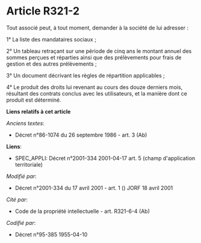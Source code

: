 # Article R321-2

Tout associé peut, à tout moment, demander à la société de lui adresser :

1° La liste des mandataires sociaux ;

2° Un tableau retraçant sur une période de cinq ans le montant annuel des sommes perçues et réparties ainsi que des
prélèvements pour frais de gestion et des autres prélèvements ;

3° Un document décrivant les règles de répartition applicables ;

4° Le produit des droits lui revenant au cours des douze derniers mois, résultant des contrats conclus avec les utilisateurs,
et la manière dont ce produit est déterminé.

**Liens relatifs à cet article**

_Anciens textes_:

  - Décret n°86-1074 du 26 septembre 1986 - art. 3 (Ab)

**Liens**:

  - SPEC_APPLI: Décret n°2001-334 2001-04-17 art. 5 (champ d'application territoriale)

_Modifié par_:

  - Décret n°2001-334 du 17 avril 2001 - art. 1 () JORF 18 avril 2001

_Cité par_:

  - Code de la propriété intellectuelle - art. R321-6-4 (Ab)

_Codifié par_:

  - Décret n°95-385 1955-04-10
